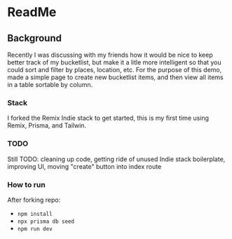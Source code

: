# ReadMe

## Background
Recently I was discussing with my friends how it would be nice to keep better track of my bucketlist, but make it a litle more intelligent so that you could sort and filter by places, location, etc. For the purpose of this demo, made a simple page to create new bucketlist items, and then view all items in a table sortable by column.

### Stack
I forked the Remix Indie stack to get started, this is my first time using Remix, Prisma, and Tailwin. 

### TODO
Still TODO: cleaning up code, getting ride of unused Indie stack boilerplate, improving UI, moving "create" button into index route

### How to run
After forking repo: 
- `npm install`
- `npx prisma db seed`
- `npm run dev`
